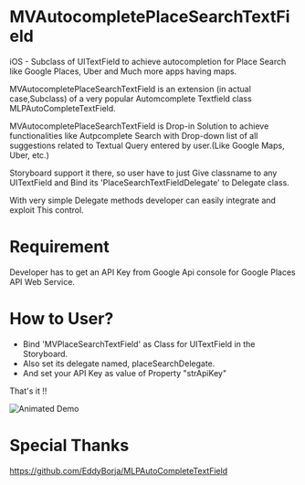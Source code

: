# MVAutocompletePlaceSearchTextField
iOS - Subclass of UITextField to achieve autocompletion for Place Search like Google Places, Uber and Much more apps having maps.


MVAutocompletePlaceSearchTextField is an extension (in actual case,Subclass) of a very popular Automcomplete Textfield class MLPAutoCompleteTextField. 

MVAutocompletePlaceSearchTextField is Drop-in Solution to achieve functionalities like Autpcomplete Search with Drop-down list of all suggestions related to Textual Query entered by user.(Like Google Maps, Uber, etc.)

Storyboard support it there, so user have to just Give classname to any UITextField and Bind its 'PlaceSearchTextFieldDelegate' to Delegate class.

With very simple Delegate methods developer can easily integrate and exploit This control.

# Requirement

Developer has to get an API Key from Google Api console for Google Places API Web Service.

# How to User?

- Bind 'MVPlaceSearchTextField' as Class for UITextField in the Storyboard.
- Also set its delegate named, placeSearchDelegate.
- And set your API Key as value of Property "strApiKey"

That's it !!


![Animated Demo](https://www.dropbox.com/s/m6angscdzxh7do7/MVPlaceSearch.gif?dl=1)


# Special Thanks
https://github.com/EddyBorja/MLPAutoCompleteTextField
